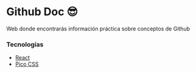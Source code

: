 # Github Doc 😎

Web donde encontrarás información práctica sobre conceptos de Github

### Tecnologías

- <a href="https://react.dev/" target='_blank'>React</a>
- <a href="https://picocss.com/" target='_blank'>Pico CSS</a>
